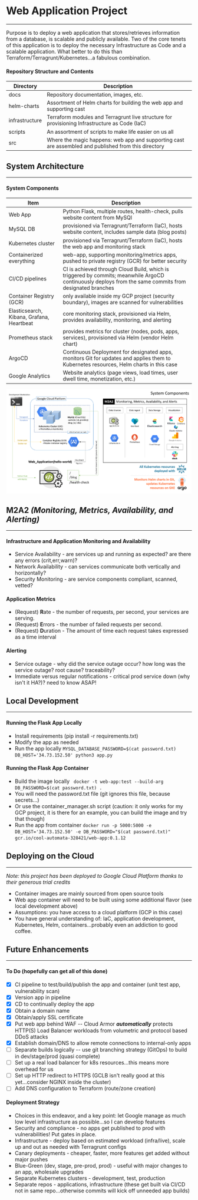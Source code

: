 # Web Application Project

---

Purpose is to deploy a web application that stores/retrieves information from a database, is scalable and publicly available. Two of the core tenets of this application is to deploy the necessary Infrastructure as Code and a scalable application. What better to do this than Terraform/Terragrunt/Kubernetes...a fabulous combination.

#### Repository Structure and Contents

| Directory      | Description |
|----------------|-------------|
| docs | Repository documentation, images, etc. |
| helm-charts | Assortment of Helm charts for building the web app and supporting cast |
| infrastructure | Terraform modules and Terragrunt live structure for provisioning Infrastructure as Code (IaC) |
| scripts | An assortment of scripts to make life easier on us all |
| src | Where the magic happens: web app and supporting cast are assembled and published from this directory |

## System Architecture

---

#### System Components

| Item | Description |
|------|-------------|
| Web App | Python Flask, multiple routes, health-check, pulls website content from MySQl |
| MySQL DB | provisioned via Terragrunt/Terraform (IaC), hosts website content, includes sample data (blog posts) |
| Kubernetes cluster | provisioned via Terragrunt/Terraform (IaC), hosts the web app and monitoring stack |
| Containerized everything | web-app, supporting monitoring/metrics apps, pushed to private registry (GCR) for better security |
| CI/CD pipelines | CI is achieved through Cloud Build, which is triggered by commits; meanwhile ArgoCD continuously deploys from the same commits from designated branches |
| Container Registry (GCR) | only available inside my GCP project (security boundary), images are scanned for vulnerabilities |
| Elasticsearch, Kibana, Grafana, Heartbeat | core monitoring stack, provisioned via Helm, provides availability, monitoring, and alerting |
| Prometheus stack | provides metrics for cluster (nodes, pods, apps, services), provisioned via Helm (vendor Helm chart) |
| ArgoCD | Continuous Deployment for designated apps, monitors Git for updates and applies them to Kubernetes resources, Helm charts in this case |
| Google Analytics | Website analytics (page views, load times, user dwell time, monetization, etc.) |

![Web App Architecture Diagram](docs/web-app-architecture_v4.png)

## M2A2 _(Monitoring, Metrics, Availability, and Alerting)_

---

#### Infrastructure and Application Monitoring and Availability

* Service Availability - are services up and running as expected? are there any errors (crit,err,warn)?
* Network Availability - can services communicate both vertically and horizontally?
* Security Monitoring - are service components compliant, scanned, vetted?

#### Application Metrics

* (Request) **R**ate - the number of requests, per second, your services are serving.
* (Request) **E**rrors - the number of failed requests per second.
* (Request) **D**uration - The amount of time each request takes expressed as a time interval

#### Alerting

* Service outage - why did the service outage occur? how long was the service outage? root cause? traceability?
* Immediate versus regular notifications - critical prod service down (why isn't it HA?)? need to know ASAP!

## Local Development

---

#### Running the Flask App Locally

* Install requirements (pip install -r requirements.txt)
* Modify the app as needed
* Run the app locally `` MYSQL_DATABASE_PASSWORD=$(cat password.txt) DB_HOST='34.73.152.50' python3 app.py ``

#### Running the Flask App Container

* Build the image locally `` docker -t web-app:test --build-arg DB_PASSWORD=$(cat password.txt) .``
* You will need the password.txt file (git ignores this file, because secrets...)
* Or use the container_manager.sh script (caution: it only works for my GCP project, it is there for an example, you can build the image and try that though)
* Run the app from container `` docker run -p 5000:5000 -e DB_HOST='34.73.152.50' -e DB_PASSWORD="$(cat password.txt)" gcr.io/cool-automata-328421/web-app:0.1.12 ``

## Deploying on the Cloud

---

_Note: this project has been deployed to Google Cloud Platform thanks to their generous trial credits_

* Container images are mainly sourced from open source tools
* Web app container will need to be built using some additional flavor (see local development above)
* Assumptions: you have access to a cloud platform (GCP in this case)
* You have general understanding of: IaC, application development, Kubernetes, Helm, containers...probably even an addiction to good coffee.

## Future Enhancements

---

#### To Do (hopefully can get all of this done)

- [x] CI pipeline to test/build/publish the app and container (unit test app, vulnerability scan)
- [x] Version app in pipeline
- [x] CD to continually deploy the app
- [x] Obtain a domain name
- [x] Obtain/apply SSL certificate
- [x] Put web app behind WAF -- Cloud Armor **_automatically_** protects HTTP(S) Load Balancer workloads from volumetric and protocol based DDoS attacks
- [x] Establish domain/DNS to allow remote connections to internal-only apps
- [ ] Separate builds logically -- use git branching strategy (GitOps) to build in dev/stage/prod (quasi complete)
- [ ] Set up a real load balancer for k8s resources...this means more overhead for us
- [ ] Set up HTTP redirect to HTTPS (GCLB isn't really good at this yet...consider NGINX inside the cluster)
- [ ] Add DNS configuration to Terraform (route/zone creation)

#### Deployment Strategy

* Choices in this endeavor, and a key point: let Google manage as much low level infrastructure as possible...so I can develop features
* Security and compliance - no apps get published to prod with vulnerabilities! Put gates in place.
* Infrastructure - deploy based on estimated workload (infra/live), scale up and out as needed with Terragrunt configs
* Canary deployments - cheaper, faster, more features get added without major pushes
* Blue-Green (dev, stage, pre-prod, prod) - useful with major changes to an app, wholesale upgrades
* Separate Kubernetes clusters - development, test, production
* Separate repos - applications, infrastructure (these get built via CI/CD not in same repo...otherwise commits will kick off unneeded app builds)
